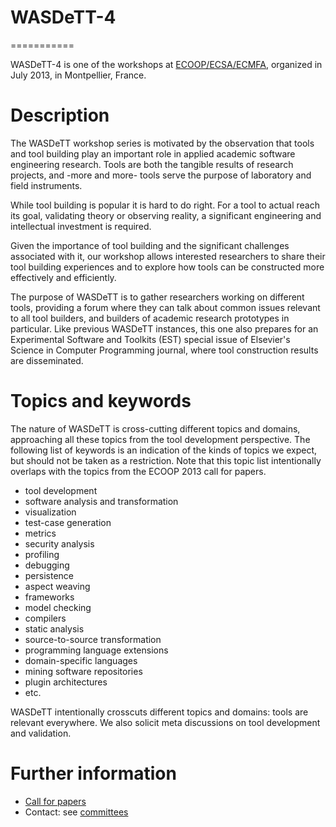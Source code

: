 # WASDeTT-4
===========

WASDeTT-4 is one of the workshops at [ECOOP/ECSA/ECMFA](http://www.lirmm.fr/ec-montpellier-2013/), organized in July 2013, in Montpellier, France.

# Description

 The WASDeTT workshop series is motivated by the observation that
  tools and tool building play an important role in applied academic
  software engineering research. Tools are both the tangible results of research
  projects, and -more and more- tools serve the purpose of laboratory and field instruments.

  While tool building is popular it is hard to do right. For a tool to actual reach its goal, validating theory or observing reality, a significant engineering and intellectual investment is required.

  Given the importance of tool building and the
  significant challenges associated with it, our workshop allows interested
  researchers to share their tool building experiences and to explore
  how tools can be constructed more effectively and efficiently.

The purpose of WASDeTT is to gather researchers working on different tools, providing a forum where
they can talk about common issues relevant to all tool builders, and builders of
  academic research prototypes in particular. Like previous WASDeTT instances, this one also prepares for an Experimental Software and Toolkits (EST) special issue of Elsevier's Science in Computer Programming journal, where tool construction results are disseminated.

# Topics and keywords

The nature of WASDeTT is cross-cutting different topics and domains, approaching all these topics from the tool development perspective. The following list of keywords is an indication of the kinds of topics we expect, but should not be taken as a restriction. Note that this topic list intentionally overlaps with the topics from the ECOOP 2013 call for papers.

 - tool development
 - software analysis and transformation
 - visualization
 - test-case generation
 - metrics
 - security analysis
 - profiling
 - debugging
 - persistence
 - aspect weaving
 - frameworks
 - model checking
 - compilers
 - static analysis
 - source-to-source transformation
 - programming language extensions
 - domain-specific languages
 - mining software repositories
 - plugin architectures
 - etc.

WASDeTT intentionally crosscuts different topics and domains: tools are relevant everywhere. We also solicit meta discussions on tool development and validation.

# Further information

- [Call for papers](cfp.html)
- Contact: see [committees](committee.html)
